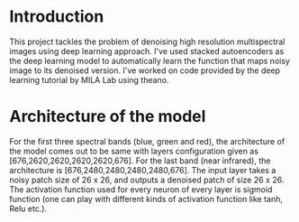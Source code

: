# Introduction
This project tackles the problem of denoising high resolution multispectral images using deep learning approach. I've used stacked autoencoders as the deep learning model to automatically learn the function that maps noisy image to its denoised version. I've worked on code provided by the deep learning tutorial by MILA Lab using theano.

# Architecture of the model
For the first three spectral bands (blue, green and red), the architecture of the model comes out to be same with layers configuration given as [676,2620,2620,2620,2620,676]. For the last band (near infrared), the architecture is [676,2480,2480,2480,2480,676]. The input layer takes a noisy patch size of 26 x 26, and outputs a denoised patch of size 26 x 26. 
The activation function used for every neuron of every layer is sigmoid function (one can play with different kinds of activation function like tanh, Relu etc.).




